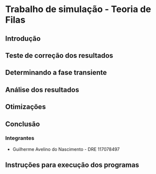 # Trabalho de simulação - Teoria de Filas

## Introdução
## Teste de correção dos resultados
## Determinando a fase transiente
## Análise dos resultados
## Otimizações
## Conclusão
### Integrantes
- Guilherme Avelino do Nascimento - DRE 117078497

## Instruções para execução dos programas
